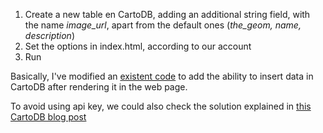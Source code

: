1. Create a new table en CartoDB, adding an additional string field, with the name *image_url*, apart from the default ones (*the_geom, name, description*)
2. Set the options in index.html, according to our account
3. Run

Basically, I've modified an [existent code](https://github.com/kluivers/instagram-gallery) to add the ability to insert data in CartoDB after rendering it in the web page.

To avoid using api key, we could also check the solution explained in [this CartoDB blog post](http://blog.cartodb.com/read-and-write-to-cartodb-with-the-leaflet-draw-plugin/)

